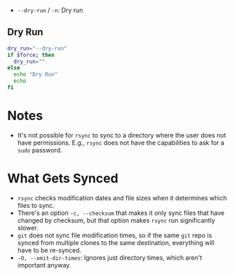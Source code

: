 - `--dry-run` / `-n`: Dry run

## Dry Run

``` sh
dry_run="--dry-run"
if $force; then
  dry_run=""
else
  echo "Dry Run"
  echo
fi
```

# Notes

- It's not possible for `rsync` to sync to a directory where the user does not have permissions. E.g., `rsync` does not have the capabilities to ask for a `sudo` password.

# What Gets Synced

- `rsync` checks modification dates and file sizes when it determines which files to sync.
- There's an option `-c, --checksum` that makes it only sync files that have changed by checksum, but that option makes `rsync` run significantly slower.
- `git` does not sync file modification times, so if the same `git` repo is synced from multiple clones to the same destination, everything will have to be re-synced.
- `-O, --omit-dir-times`: Ignores just directory times, which aren't important anyway.

